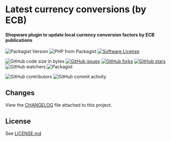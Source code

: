 # Latest currency conversions (by ECB)
#### Shopware plugin to update local currency conversion factors by ECB publications

![Packagist Version](https://img.shields.io/packagist/v/heptacom/shopware-ksk-ecb-currency?style=flat-square)
![PHP from Packagist](https://img.shields.io/packagist/php-v/heptacom/shopware-ksk-ecb-currency?style=flat-square)
[![Software License](https://img.shields.io/badge/license-MIT-brightgreen.svg?style=flat-square)](./LICENSE.md)

![GitHub code size in bytes](https://img.shields.io/github/languages/code-size/heptacom/KskEcbCurrency?style=flat-square)
[![GitHub issues](https://img.shields.io/github/issues/HEPTACOM/KskEcbCurrency?style=flat-square)](https://github.com/HEPTACOM/KskEcbCurrency/issues)
[![GitHub forks](https://img.shields.io/github/forks/HEPTACOM/KskEcbCurrency?style=flat-square)](https://github.com/HEPTACOM/KskEcbCurrency/network)
[![GitHub stars](https://img.shields.io/github/stars/HEPTACOM/KskEcbCurrency?style=flat-square)](https://github.com/HEPTACOM/KskEcbCurrency/stargazers)
![GitHub watchers](https://img.shields.io/github/watchers/heptacom/KskEcbCurrency?style=flat-square)
![Packagist](https://img.shields.io/packagist/dt/heptacom/shopware-ksk-ecb-currency?style=flat-square)

![GitHub contributors](https://img.shields.io/github/contributors/heptacom/KskEcbCurrency?style=flat-square)
![GitHub commit activity](https://img.shields.io/github/commit-activity/y/heptacom/KskEcbCurrency?style=flat-square)

## Changes

View the [CHANGELOG](./CHANGELOG.md) file attached to this project.

## License

See [LICENSE.md](./LICENSE.md)
